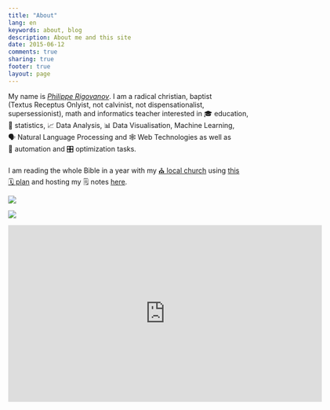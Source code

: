 ```yaml
---
title: "About"
lang: en
keywords: about, blog
description: About me and this site
date: 2015-06-12
comments: true
sharing: true
footer: true
layout: page
---
```


My name is <a href="{{ site.links.vcard }}" title="My Visit Card"><cite>Philippe&nbsp;Rigovanov</cite></a>.
I am a radical&nbsp;christian, baptist (Textus&nbsp;Receptus&nbsp;Onlyist, not&nbsp;calvinist, not&nbsp;dispensationalist, supersessionist),
math and informatics teacher interested in 🎓&nbsp;education, 🎲&nbsp;statistics, 📈&nbsp;Data&nbsp;Analysis,
📊&nbsp;Data&nbsp;Visualisation, Machine&nbsp;Learning, 🗣&nbsp;Natural&nbsp;Language&nbsp;Processing and 🕸&nbsp;Web&nbsp;Technologies
as well as 🤖&nbsp;automation and 🎛&nbsp;optimization tasks.

I am reading the whole Bible in a year with my <a href="{{ site.links.church }}" title="My Local Church">⛪&nbsp;local&nbsp;church</a>
using [this 🗓&nbsp;plan](https://novchurch.github.io/plan/) and hosting my&nbsp;🗒&nbsp;notes [here](https://notes.rigovanov.ru).

<!-- You can find me here: <a href="{{ site.links.church }}" title="My Local Church">⛪</a>. -->

<a href="https://braingames.ru" title="Игры разума | a1ip"><img src="https://braingames.ru/button90x62.php?uid=24579" border="0"></a>

<a href="https://www.codewars.com/users/a1ip" title="Codewars | a1ip"><img src="https://www.codewars.com/users/a1ip/badges/micro" border="0"></a>

<iframe id="ytplayer" type="text/html" width="640" height="360"
  src="https://www.youtube.com/embed/M7lc1UVf-VE?origin=https://rigovanov.ru"
  frameborder="0"/>
